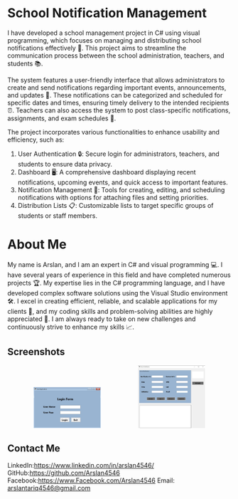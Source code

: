 # School Notification Management
I have developed a school management project in C# using visual programming, which focuses on managing and distributing school notifications effectively 📢. This project aims to streamline the communication process between the school administration, teachers, and students 📚.

The system features a user-friendly interface that allows administrators to create and send notifications regarding important events, announcements, and updates 📅. These notifications can be categorized and scheduled for specific dates and times, ensuring timely delivery to the intended recipients ⏰. Teachers can also access the system to post class-specific notifications, assignments, and exam schedules 📝.

The project incorporates various functionalities to enhance usability and efficiency, such as:

1) User Authentication 🔒: Secure login for administrators, teachers, and students to ensure data privacy.
2) Dashboard 🖥️: A comprehensive dashboard displaying recent notifications, upcoming events, and quick access to important features.
3) Notification Management 📨: Tools for creating, editing, and scheduling notifications with options for attaching files and setting priorities.
4) Distribution Lists 📋: Customizable lists to target specific groups of students or staff members.

 # About Me

 My name is Arslan, and I am an expert in C# and visual programming 💻. I have several years of experience in this field and have completed numerous projects 🏆. My expertise lies in the C# programming language, and I have developed complex software solutions using the Visual Studio environment 🛠. I excel in creating efficient, reliable, and scalable applications for my clients 🚀, and my coding skills and problem-solving abilities are highly appreciated 🌟. I am always ready to take on new challenges and continuously strive to enhance my skills 📈.


## Screenshots

<p align="center">
  <img src="https://github.com/Arslan4546/School-Notification-Management/blob/main/assets/images/ss1.jpg" alt="Screenshot 1" width="30%" style="margin: 0 40px;"/>
  <img src="https://github.com/Arslan4546/School-Notification-Management/blob/main/assets/images/ss2.jpg" alt="Screenshot 2" width="30%" style="margin: 0 40px;"/>

</p>


 ## Contact Me

LinkedIn:https://www.linkedin.com/in/arslan4546/
GitHub:https://github.com/Arslan4546
Facebook:https://www.Facebook.com/Arslan4546
Email: arslantariq4546@gmail.com

